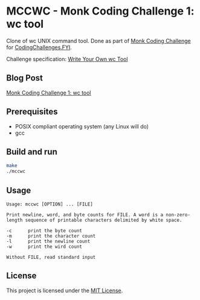 # MCCWC - Monk Coding Challenge 1: wc tool


Clone of wc UNIX command tool. Done as part of [Monk Coding Challenge](https://shellmonk.io/posts/monk-coding-challenge-0-prelude/) for [CodingChallenges.FYI](https://codingchallenges.fyi).

Challenge specification: [Write Your Own wc Tool](https://codingchallenges.fyi/challenges/challenge-wc)

## Blog Post

[Monk Coding Challenge 1: wc tool](https://shellmonk.io/posts/monk-coding-challenge-1-wc/)


## Prerequisites

- POSIX compliant operating system (any Linux will do)
- gcc

## Build and run

```bash
make
./mccwc
```

## Usage
```
Usage: mccwc [OPTION] ... [FILE]

Print newline, word, and byte counts for FILE. A word is a non-zero-length sequence of printable characters delimited by white space.

-c      print the byte count
-m      print the character count
-l      print the newline count
-w      print the wird count

Without FILE, read standard input
```

## License

This project is licensed under the [MIT License](http://opensource.org/licenses/MIT).